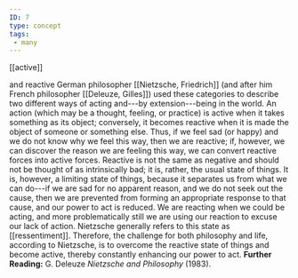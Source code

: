 ```yaml
---
ID: 7
type: concept
tags: 
 - many
---
```


[[active]]

 and reactive German
philosopher [[Nietzsche, Friedrich]] (and after him
French philosopher [[Deleuze, Gilles]]) used these
categories to describe two different ways of acting and---by
extension---being in the world. An action (which may be a thought,
feeling, or practice) is active when it takes something as its object;
conversely, it becomes reactive when it is made the object of someone or
something else. Thus, if we feel sad (or happy) and we do not know why
we feel this way, then we are reactive; if, however, we can discover the
reason we are feeling this way, we can convert reactive forces into
active forces. Reactive is not the same as negative and should not be
thought of as intrinsically bad; it is, rather, the usual state of
things. It is, however, a limiting state of things, because it separates
us from what we can do---if we are sad for no apparent reason, and we do
not seek out the cause, then we are prevented from forming an
appropriate response to that cause, and our power to act is reduced. We
are reacting when we could be acting, and more problematically still we
are using our reaction to excuse our lack of action. Nietzsche generally
refers to this state as
[[ressentiment]].
Therefore, the challenge for both philosophy and life, according to
Nietzsche, is to overcome the reactive state of things and become
active, thereby constantly enhancing our power to act.
**Further Reading:** G. Deleuze *Nietzsche and Philosophy* (1983).
